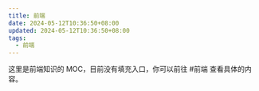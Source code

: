 ```yaml
---
title: 前端
date: 2024-05-12T10:36:50+08:00
updated: 2024-05-12T10:36:50+08:00
tags:
  - 前端
---
```

这里是前端知识的 MOC，目前没有填充入口，你可以前往 #前端 查看具体的内容。